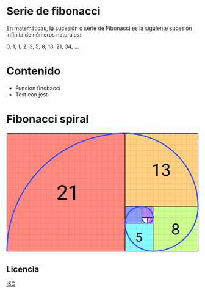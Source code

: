 # Serie de fibonacci

En matemáticas, la sucesión o serie de Fibonacci es la siguiente sucesión infinita de números naturales:

 0, 1, 1, 2, 3, 5, 8, 13, 21, 34, ...

# Contenido

- Función finobacci
- Test con jest

# Fibonacci spiral
![Fibonacci Spiral](./fibonacci-spiral.png)

## Licencia
[ISC](https://es.wikipedia.org/wiki/Licencia_ISC)
